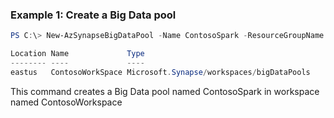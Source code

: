 ### Example 1: Create a Big Data pool
```powershell
PS C:\> New-AzSynapseBigDataPool -Name ContosoSpark -ResourceGroupName ContosoResourceGroup -WorkspaceName ContosoWorkSpace -Location eastus -NodeCount 3 -NodeSize Medium -SparkVersion 2.4 -NodeSizeFamily MemoryOptimized

Location Name             Type
-------- ----             ----
eastus   ContosoWorkSpace Microsoft.Synapse/workspaces/bigDataPools
```

This command creates a Big Data pool named ContosoSpark in workspace named ContosoWorkspace

